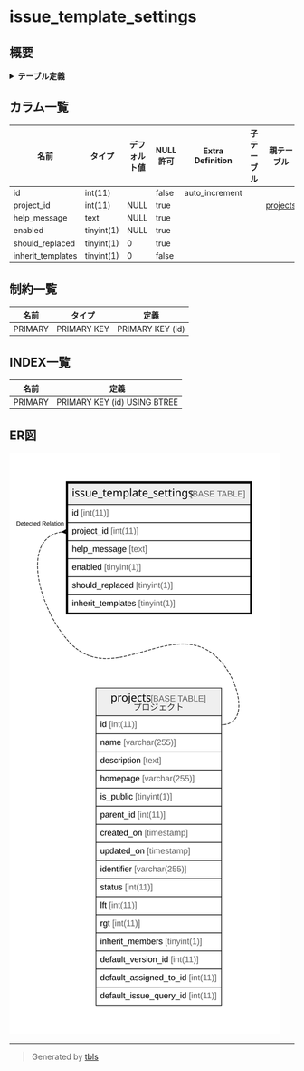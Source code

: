 # issue_template_settings

## 概要

<details>
<summary><strong>テーブル定義</strong></summary>

```sql
CREATE TABLE `issue_template_settings` (
  `id` int(11) NOT NULL AUTO_INCREMENT,
  `project_id` int(11) DEFAULT NULL,
  `help_message` text DEFAULT NULL,
  `enabled` tinyint(1) DEFAULT NULL,
  `should_replaced` tinyint(1) DEFAULT 0,
  `inherit_templates` tinyint(1) NOT NULL DEFAULT 0,
  PRIMARY KEY (`id`)
) ENGINE=InnoDB DEFAULT CHARSET=utf8mb4 COLLATE=utf8mb4_general_ci
```

</details>

## カラム一覧

| 名前                | タイプ        | デフォルト値       | NULL許可   | Extra Definition | 子テーブル      | 親テーブル                   | コメント     |
| ----------------- | ---------- | ------------ | -------- | ---------------- | ---------- | ----------------------- | -------- |
| id                | int(11)    |              | false    | auto_increment   |            |                         |          |
| project_id        | int(11)    | NULL         | true     |                  |            | [projects](projects.md) |          |
| help_message      | text       | NULL         | true     |                  |            |                         |          |
| enabled           | tinyint(1) | NULL         | true     |                  |            |                         |          |
| should_replaced   | tinyint(1) | 0            | true     |                  |            |                         |          |
| inherit_templates | tinyint(1) | 0            | false    |                  |            |                         |          |

## 制約一覧

| 名前      | タイプ         | 定義               |
| ------- | ----------- | ---------------- |
| PRIMARY | PRIMARY KEY | PRIMARY KEY (id) |

## INDEX一覧

| 名前      | 定義                           |
| ------- | ---------------------------- |
| PRIMARY | PRIMARY KEY (id) USING BTREE |

## ER図

![er](issue_template_settings.svg)

---

> Generated by [tbls](https://github.com/k1LoW/tbls)
